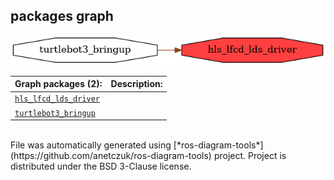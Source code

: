 <!--
File was automatically generated using 'ros-diagram-tools' project.
Project is distributed under the BSD 3-Clause license.
-->

## packages graph

[![hls_lfcd_lds_driver](hls_lfcd_lds_driver.png "hls_lfcd_lds_driver")](hls_lfcd_lds_driver.png)

| Graph packages (2): | Description: |
| ----------------------------------- | ------------ |
| [`hls_lfcd_lds_driver`](hls_lfcd_lds_driver.html) |  |
| [`turtlebot3_bringup`](turtlebot3_bringup.html) |  |


</br>
File was automatically generated using [*ros-diagram-tools*](https://github.com/anetczuk/ros-diagram-tools) project.
Project is distributed under the BSD 3-Clause license.

